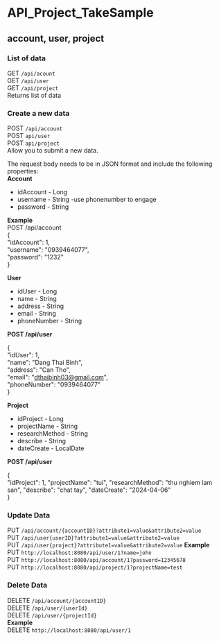 # API_Project_TakeSample

## account, user, project

### List of data
GET `/api/acount`  
GET `/api/user`  
GET `/api/project`  
Returns list of data


### Create a new data
POST `/api/account`  
POST `api/user`  
POST `api/project`  
Allow you to submit a new data.  
  
The request body needs to be in JSON format and include the following properties:  
**Account**  
- idAccount - Long  
- username -  String -use phonenumber to engage  
- password - String

**Example**  
POST /api/account  
{  
        "idAccount": 1,  
        "username": "0939464077",  
        "password": "1232"  
}  

**User**  
- idUser - Long  
- name - String  
- address - String  
- email - String  
- phoneNumber - String  
  
**POST /api/user**  

{  
        "idUser": 1,  
        "name": "Dang Thai Binh",  
        "address": "Can Tho",  
        "email": "dthaibinh03@gmail.com",  
        "phoneNumber": "0939464077"  
}   

**Project**  
- idProject - Long  
- projectName -  String   
- researchMethod - String
- describe - String
- dateCreate - LocalDate

**POST /api/user**  

{  
        "idProject": 1,
        "projectName": "tui",
        "researchMethod": "thu nghiem lam san",
        "describe": "chat tay",
        "dateCreate": "2024-04-06"  
}   

### Update Data
PUT `/api/account/{accountID}?attribute1=value&attribute2=value`  
PUT `/api/user{userID}?attribute1=value&attribute2=value`  
PUT `/api/user{project}?attribute1=value&attribute2=value`
**Example**  
PUT `http://localhost:8080/api/user/1?name=john`  
PUT `http://localhost:8080/api/account/1?password=12345678`  
PUT `http://localhost:8080/api/project/1?projectName=test`  

### Delete Data
DELETE `/api/account/{accountID}`  
DELETE `/api/user/{userId}`  
DELETE `/api/user/{projectId}`  
**Example**  
DELETE `http://localhost:8080/api/user/1`  
